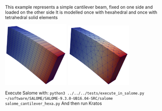 This example represents a simple cantilever beam, fixed on one side and loaded on the other side
It is modelled once with hexahedral and once with tetrahedral solid elements

<img src="pictures/mesh_hexa.png" width="200">
<img src="pictures/mesh_tetra.png" width="200">

Execute Salome with: `python3 ../../../tests/execute_in_salome.py ~/software/SALOME/SALOME-9.3.0-UB16.04-SRC/salome salome_cantilever_hexa.py`
And then run Kratos